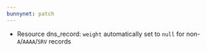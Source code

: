 ```yaml
---
bunnynet: patch
---
```


- Resource dns_record: `weight` automatically set to `null` for non-`A`/`AAAA`/`SRV` records
